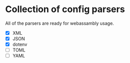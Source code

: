 

# Collection of config parsers

All of the parsers are ready for webassambly usage.

- [x] XML
- [x] JSON
- [x] dotenv
- [ ] TOML
- [ ] YAML 